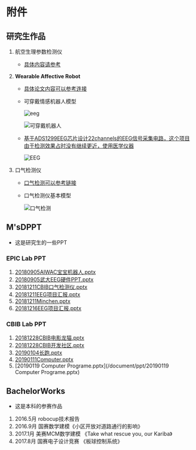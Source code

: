 # 附件

## 研究生作品

1. 航空生理参数检测仪

   + [具体内容请参考]()
   
2. **Wearable Affective Robot** 

   + [具体论文内容可以参考连接](https://ieeexplore.ieee.org/document/8506341)

   + 可穿戴情感机器人模型

     ![eeg](D:\2018_hust_files\Resume\photo\eeg.PNG)

     ![可穿戴机器人](D:\2018_hust_files\Resume\photo\可穿戴机器人.PNG)

   

   + [基于ADS1299EEG芯片设计22channels的EEG信号采集电路，这个项目由于检测效果占时没有继续更近，使用医学仪器](https://luckywater.top/2018/12/11/2018-12-11-2018-HUST-PPT/)

     

     ![EEG](D:\2018_hust_files\Resume\photo\EEG.jpg)

3. 口气检测仪

   + [口气检测可以参考链接](https://luckywater.top/2019/02/17/ArduinoMQ135/)

   + 口气检测仪基本模型

     ![口气检测](D:\2018_hust_files\Resume\photo\口气检测.PNG)

## M'sDPPT

+ 这是研究生的一些PPT

### EPIC Lab PPT

1. [20180905AIWAC宝宝机器人.pptx](/document/ppt/20180905AIWAC宝宝机器人.pptx)
2. [20180905武大EEG硬件PPT.pptx](/document/ppt/20180905武大EEG硬件PPT.pptx)
3. [20181211CBIB口气检测仪.pptx](/document/ppt/20181211CBIB口气检测仪.pptx)
4. [20181211EEG项目汇报.pptx]({/document/ppt/20181211EEG项目汇报.pptx)
5. [20181211Minchen.pptx](/document/ppt/20181211Minchen.pptx)
6. [20181216EEG项目汇报.pptx](/document/ppt/20181216EEG项目汇报.pptx)

### CBIB Lab PPT

1. [20181228CBIB电影龙猫.pptx](/document/ppt/20181228CBIB电影龙猫.pptx)
2. [20181228CBIB开发社区.pptx](/document/ppt/20181228CBIB开发社区.pptx)
3. [20190104长跑.pptx](/document/ppt/20190104长跑.pptx)
4. [20190111Computer.pptx](/document/ppt/20190111Computer.pptx)
5. [20190119 Computer Programe.pptx](/document/ppt/20190119 Computer Programe.pptx)



## BachelorWorks 

+ 这是本科的参赛作品

1. 2016.5月 robocup技术报告
2. 2016.9月 国赛数学建模《小区开放对道路通行的影响》
3. 2017.1月 美赛MCM数学建模 《Take what rescue you, our Kariba》 
4. 2017.8月 国赛电子设计竞赛 《板球控制系统》 

## 